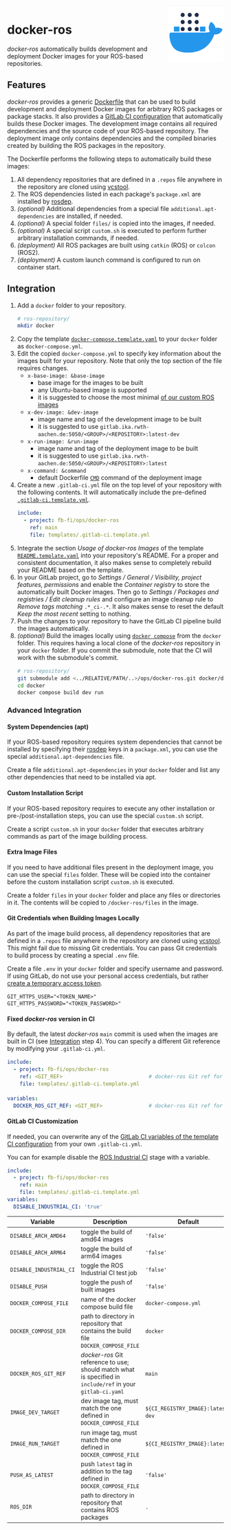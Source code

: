 <img src="assets/logo.png" height=130 align="right">

# docker-ros

*docker-ros* automatically builds development and deployment Docker images for your ROS-based repositories.

## Features

*docker-ros* provides a generic [Dockerfile](Dockerfile) that can be used to build development and deployment Docker images for arbitrary ROS packages or package stacks. It also provides a [GitLab CI configuration](templates/.gitlab-ci.template.yml) that automatically builds these Docker images. The development image contains all required dependencies and the source code of your ROS-based repository. The deployment image only contains dependencies and the compiled binaries created by building the ROS packages in the repository.

The Dockerfile performs the following steps to automatically build these images:
1. All dependency repositories that are defined in a `.repos` file anywhere in the repository are cloned using [vcstool](https://github.com/dirk-thomas/vcstool).
1. The ROS dependencies listed in each package's `package.xml` are installed by [rosdep](https://docs.ros.org/en/independent/api/rosdep/html/).
1. *(optional)* Additional dependencies from a special file `additional.apt-dependencies` are installed, if needed.
1. *(optional)* A special folder `files/` is copied into the images, if needed.
1. *(optional)* A special script `custom.sh` is executed to perform further arbitrary installation commands, if needed.
1. *(deployment)* All ROS packages are built using `catkin` (ROS) or `colcon` (ROS2). 
1. *(deployment)* A custom launch command is configured to run on container start.

## Integration

1. Add a `docker` folder to your repository.
    ```bash
    # ros-repository/
    mkdir docker
    ```
2. Copy the template [`docker-compose.template.yaml`](templates/docker-compose.template.yaml) to your `docker` folder as `docker-compose.yml`.
3. Edit the copied `docker-compose.yml` to specify key information about the images built for your repository. Note that only the top section of the file requires changes.
    - `x-base-image: &base-image`
      - base image for the images to be built
      - any Ubuntu-based image is supported
      - it is suggested to choose the most minimal [of our custom ROS images](https://gitlab.ika.rwth-aachen.de/fb-fi/ops/docker-base#available-images)
    - `x-dev-image: &dev-image`
      - image name and tag of the development image to be built
      - it is suggested to use `gitlab.ika.rwth-aachen.de:5050/<GROUP>/<REPOSITORY>:latest-dev`
    - `x-run-image: &run-image`
      - image name and tag of the deployment image to be built
      - it is suggested to use `gitlab.ika.rwth-aachen.de:5050/<GROUP>/<REPOSITORY>:latest`
    - `x-command: &command`
      - default Dockerfile [`CMD`](https://docs.docker.com/engine/reference/builder/#cmd) command of the deployment image
4. Create a new `.gitlab-ci.yml` file on the top level of your repository with the following contents. It will automatically include the pre-defined [`.gitlab-ci.template.yml`](templates/.gitlab-ci.template.yml).
    ```yaml
    include:
      - project: fb-fi/ops/docker-ros
        ref: main
        file: templates/.gitlab-ci.template.yml
    ```
5. Integrate the section *Usage of docker-ros Images* of the template [`README.template.yaml`](templates/README.template.yaml) into your repository's README. For a proper and consistent documentation, it also makes sense to completely rebuild your README based on the template.
6. In your GitLab project, go to *Settings / General / Visibility, project features, permissions* and enable the *Container registry* to store the automatically built Docker images. Then go to *Settings / Packages and registries / Edit cleanup rules* and configure an image cleanup rule to *Remove tags matching* `.*_ci-.*`. It also makes sense to reset the default *Keep the most recent* setting to nothing.
7. Push the changes to your repository to have the GitLab CI pipeline build the images automatically.
8. *(optional)* Build the images locally using [`docker compose`](https://docs.docker.com/compose/) from the `docker` folder. This requires having a local clone of the *docker-ros* repository in your `docker` folder. If you commit the submodule, note that the CI will work with the submodule's commit.
    ```bash
    # ros-repository/
    git submodule add <../RELATIVE/PATH/..>/ops/docker-ros.git docker/docker-ros
    cd docker
    docker compose build dev run
    ```

### Advanced Integration

#### System Dependencies (apt)

If your ROS-based repository requires system dependencies that cannot be installed by specifying their [rosdep](https://docs.ros.org/en/independent/api/rosdep/html/) keys in a `package.xml`, you can use the special `additional.apt-dependencies` file.

Create a file `additional.apt-dependencies` in your `docker` folder and list any other dependencies that need to be installed via apt.

#### Custom Installation Script

If your ROS-based repository requires to execute any other installation or pre-/post-installation steps, you can use the special `custom.sh` script.

Create a script `custom.sh` in your `docker` folder that executes arbitrary commands as part of the image building process.

#### Extra Image Files

If you need to have additional files present in the deployment image, you can use the special `files` folder. These will be copied into the container before the custom installation script `custom.sh` is executed.

Create a folder `files` in your `docker` folder and place any files or directories in it. The contents will be copied to `/docker-ros/files` in the image.

#### Git Credentials when Building Images Locally

As part of the image build process, all dependency repositories that are defined in a `.repos` file anywhere in the repository are cloned using [vcstool](https://github.com/dirk-thomas/vcstool). This might fail due to missing Git credentials. You can pass Git credentials to build process by creating a special `.env` file.

Create a file `.env` in your `docker` folder and specify username and password. If using GitLab, do not use your personal access credentials, but rather [create a temporary access token](https://docs.gitlab.com/ee/user/profile/personal_access_tokens.html#create-a-personal-access-token).
```
GIT_HTTPS_USER="<TOKEN_NAME>"
GIT_HTTPS_PASSWORD="<TOKEN_PASSWORD>"
```

#### Fixed *docker-ros* version in CI

By default, the latest *docker-ros* `main` commit is used when the images are built in CI (see [Integration](#integration) step 4). You can specify a different Git reference by modifying your `.gitlab-ci.yml`.

```yaml
include:
  - project: fb-fi/ops/docker-ros
    ref: <GIT_REF>                            # docker-ros Git ref for CI template
    file: templates/.gitlab-ci.template.yml

variables:
  DOCKER_ROS_GIT_REF: <GIT_REF>               # docker-ros Git ref for Dockerfile etc.
```

#### GitLab CI Customization

If needed, you can overwrite any of the [GitLab CI variables of the template CI configuration](https://gitlab.ika.rwth-aachen.de/fb-fi/ops/docker-ros/-/blob/main/.gitlab-ci.template.yml#L14) from your own `.gitlab-ci.yml`.

You can for example disable the [ROS Industrial CI](https://github.com/ros-industrial/industrial_ci) stage with a variable.
```yaml
include:
  - project: fb-fi/ops/docker-ros
    ref: main
    file: templates/.gitlab-ci.template.yml
variables:
  DISABLE_INDUSTRIAL_CI: 'true'
```

| Variable | Description | Default |
| --- | --- | --- |
| `DISABLE_ARCH_AMD64` | toggle the build of amd64 images | `'false'` |
| `DISABLE_ARCH_ARM64` | toggle the build of arm64 images | `'false'` |
| `DISABLE_INDUSTRIAL_CI` | toggle the ROS Industrial CI test job | `'false'` |
| `DISABLE_PUSH` | toggle the push of built images | `'false'`
| `DOCKER_COMPOSE_FILE` | name of the docker compose build file | `docker-compose.yml` |
| `DOCKER_COMPOSE_DIR` | path to directory in repository that contains the build file `DOCKER_COMPOSE_FILE` | `docker` |
| `DOCKER_ROS_GIT_REF` | *docker-ros* Git reference to use; should match what is specified in `include/ref` in your `gitlab-ci.yaml` | `main` |
| `IMAGE_DEV_TARGET` | dev image tag, must match the one defined in `DOCKER_COMPOSE_FILE` | `${CI_REGISTRY_IMAGE}:latest-dev` |
| `IMAGE_RUN_TARGET` | run image tag, must match the one defined in `DOCKER_COMPOSE_FILE` | `${CI_REGISTRY_IMAGE}:latest` |
| `PUSH_AS_LATEST` | push `latest` tag in addition to the tag defined in `DOCKER_COMPOSE_FILE` | `'false'` |
| `ROS_DIR` | path to directory in repository that contains ROS packages | `.` |
